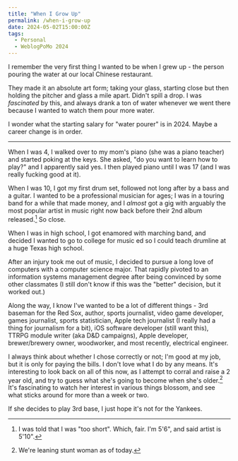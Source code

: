 ```yaml
---
title: "When I Grow Up"
permalink: /when-i-grow-up
date: 2024-05-02T15:00:00Z
tags: 
  - Personal
  - WeblogPoMo 2024
---
```


I remember the very first thing I wanted to be when I grew up - the person pouring the water at our local Chinese restaurant.

They made it an absolute art form; taking your glass, starting close but then holding the pitcher and glass a mile apart. Didn't spill a drop. I was _fascinated_ by this, and always drank a ton of water whenever we went there because I wanted to watch them pour more water.

I wonder what the starting salary for "water pourer" is in 2024. Maybe a career change is in order.

---

When I was 4, I walked over to my mom's piano (she was a piano teacher) and started poking at the keys. She asked, "do you want to learn how to play?" and I apparently said yes. I then played piano until I was 17 (and I was really fucking good at it).

When I was 10, I got my first drum set, followed not long after by a bass and a guitar. I wanted to be a professional musician for ages; I was in a touring band for a while that made money, and I _almost_ got a gig with arguably the most popular artist in music right now back before their 2nd album released.[^1] So close.

[^1]: I was told that I was "too short". Which, fair. I'm 5'6", and said artist is 5'10".

When I was in high school, I got enamored with marching band, and decided I wanted to go to college for music ed so I could teach drumline at a huge Texas high school.

After an injury took me out of music, I decided to pursue a long love of computers with a computer science major. That rapidly pivoted to an information systems management degree after being convinced by some other classmates (I still don't know if this was the "better" decision, but it worked out.)

Along the way, I know I've wanted to be a lot of different things - 3rd baseman for the Red Sox, author, sports journalist, video game developer, games journalist, sports statistician, Apple tech journalist (I really had a thing for journalism for a bit), iOS software developer (still want this), TTRPG module writer (aka D&D campaigns), Apple developer, brewer/brewery owner, woodworker, and most recently, electrical engineer.

I always think about whether I chose correctly or not; I'm good at my job, but it is only for paying the bills. I don't love what I do by any means. It's interesting to look back on all of this now, as I attempt to corral and raise a 2 year old, and try to guess what she's going to become when she's older.[^2] It's fascinating to watch her interest in various things blossom, and see what sticks around for more than a week or two.

[^2]: We're leaning stunt woman as of today.

If she decides to play 3rd base, I just hope it's not for the Yankees.
